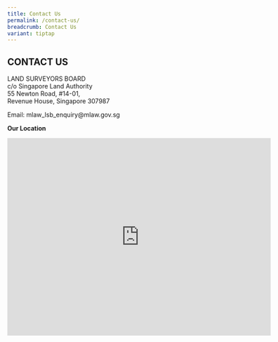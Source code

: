 ```yaml
---
title: Contact Us
permalink: /contact-us/
breadcrumb: Contact Us
variant: tiptap
---
```

<h2>CONTACT US</h2>
<p>LAND SURVEYORS BOARD
<br>c/o Singapore Land Authority
<br>55 Newton Road, #14-01,
<br>Revenue House, Singapore 307987
<br>
</p>
<p>Email: mlaw_lsb_enquiry@mlaw.gov.sg
<br>
</p>
<p><strong>Our Location</strong>
</p>
<div class="iframe-wrapper">
<iframe style="border:0;" height="450" width="600" allowfullscreen="true" frameborder="0" src="https://www.onemap.gov.sg/minimap/minimap.html?mapStyle=Default&amp;zoomLevel=17&amp;latLng=1.31959236004979,103.842143383889&amp;ewt=JTNDcCUzRSUzQ3N0cm9uZyUzRUxBTkQlMjBTVVJWRVlPUlMlMjBCT0FSRCUzQyUyRnN0cm9uZyUzRSUzQyUyRnAlM0UlMEElM0NwJTNFNTUlMjBOZXd0b24lMjBSb2FkJTNDJTJGcCUzRSUwQSUzQ3AlM0VSZXZlbnVlJTIwSG91c2UlMjAlMjMxNC0wMSUzQyUyRnAlM0UlMEElM0NwJTNFU2luZ2Fwb3JlJTIwMzA3OTg3JTNDJTJGcCUzRQ==&amp;popupWidth=200&amp;showPopup=true"></iframe>
</div>
<p></p>